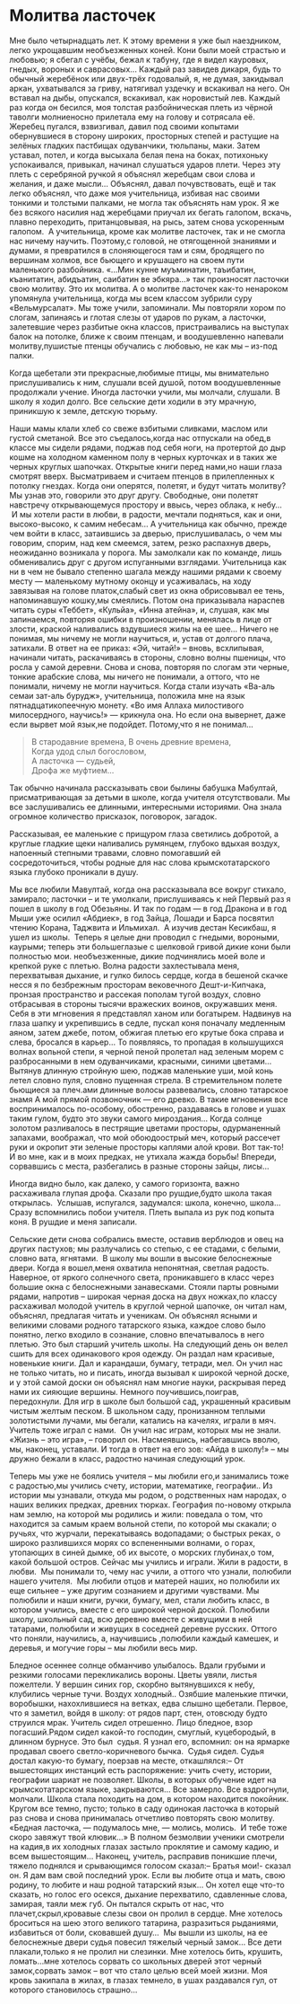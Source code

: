 # Молитва ласточек

Мне было четырнадцать лет.
К этому времени я уже был наездником, легко укрощавшим необъезженных коней.
Кони были моей страстью и любовью; я сбегал с учёбы, бежал к табуну, где я видел кауровых, гнедых, вороных и саврасовых...
Каждый раз завидев дикаря, будь то обычный жеребёнок или двух-трёх годовалый, я, не думая, закидывал аркан, ухватывался за гриву, натягивал уздечку и вскакивал на него.
Он вставал на дыбы, опускался, вскакивал, как норовистый лев.
Каждый раз когда он бесился, моя толстая разбойническая плеть из чёрной таволги молниеносно прилетала ему на голову и сотрясала её.
Жеребец пугался, взвизгивал, давил под своими копытами обернувшиеся в сторону широких, просторных степей и растущие на зелёных гладких пастбищах одуванчики, тюльпаны, маки.
Затем уставал, потел, и когда высыхала белая пена на боках, потихоньку успокаивался, привыкал, начинал слушаться ударов плети.
Через эту плеть с серебряной ручкой я объяснял жеребцам свои слова и желания, и даже мысли...
Объяснял, давал почувствовать, ещё и так легко объяснял, что даже моя учительница, избивая нас своими тонкими и толстыми палками, не могла так объяснять нам урок.
Я же без всякого насилия над жеребцами приучал их бегать галопом, вскачь, плавно переходить, пританцовывая, на рысь, затем снова ускоренным галопом. 
А учительница, кроме как молитве ласточек, так и не смогла нас ничему научить.
Поэтому,с головой, не отягощенной знаниями и думами, я превратился в слоняющегося там и сям, бродящего по вершинам холмов, все бьющего и крушащего на своем пути маленького разбойника.
«...Мин кунне муъминатин, таъибатин, къанитатин, абидъатин, саибатин ве эбкяра...» так произносят ласточки свою молитву.
Это их молитва.
А о молитве ласточек как-то ненароком упомянула учительница, когда мы всем классом зубрили суру «Вельмурсалат».
Мы тоже учили, запоминали.
Мы повторяли хором по слогам, запинаясь и глотая слезы от ударов по рукам, а ласточки, залетевшие через разбитые окна классов, пристраивались на выступах балок на потолке, ближе к своим птенцам, и воодушевленно напевали молитву,пушистые птенцы обучались с любовью, не как мы – из-под палки.

Когда щебетали эти прекрасные,любимые птицы, мы внимательно прислушивались к ним, слушали всей душой, потом воодушевленные продолжали учение.
Иногда ласточки учили, мы молчали, слушали.
В школу я ходил долго.
Все сельские дети ходили в эту мрачную, приникшую к земле, детскую тюрьму.

Наши мамы клали хлеб со свеже взбитыми сливками, маслом или густой сметаной.
Все это съедалось,когда нас отпускали на обед,в классе мы сидели рядами, поджав под себя ноги, на протертой до дыр кошме на холодном каменном полу в черных курточках и в таких же черных круглых шапочках.
Открытые книги перед нами,но наши глаза смотрят вверх.
Высматриваем и считаем птенцов в прилепленных к потолку гнездах.
Когда они оперятся, полетят, и будут читать молитву?
Мы узнав это, говорили это друг другу.
Свободные, они полетят навстречу открывающемуся простору и ввысь, через облака, к небу…
 И мы хотели расти в любви, в радости, мечтали подняться, как и они, высоко-высоко, к самим небесам…
А учительница как обычно, прежде чем войти в класс, затаившись за дверью, прислушивалась, о чем мы говорим, спорим, над кем смеемся, затем, резко распахнув дверь, неожиданно возникала у порога.
Мы замолкали как по команде, лишь обменивались друг с другом испуганными взглядами.
Учительница как ни в чем не бывало степенно шагала между нашими рядами к своему месту — маленькому мутному оконцу и усаживалась, на ходу завязывая на голове платок,слабый свет из окна обрисовывал ее тень, напоминавшую кошку,мы смеялись.
Потом она приказывала нараспев читать суры «Теббет», «Кульйа», «Инна атейна», и, слушая, как мы запинаемся, повторяя ошибки в произношении, менялась в лице от злости, краской наливались вздувшиеся жилы на ее шее...
Ничего не понимая, мы ничему не могли научиться, и, устав от долгого плача, затихали.
В ответ на ее приказ: «Эй, читай!» – вновь, всхлипывая, начинали читать, раскачиваясь в стороны, словно волны пшеницы, что росла у самой деревни.
Снова и снова, повторяя по слогам эти черные, тонкие арабские слова, мы ничего не понимали, а оттого, что не понимали, ничему не могли научиться.
Когда стали изучать «Ва-аль семаи зат-аль бурудж», учительница, положила мне на язык пятнадцатикопеечную монету.
«Во имя Аллаха милостивого милосердного, научись!» — крикнула она.
Но если она вывернет, даже если вырвет мой язык,не подойдет.
Потому,что я не понимал...

> В стародавние времена,
В очень древние времена,  
Когда удод слыл богословом,  
А ласточка — судьей,  
Дрофа же муфтием…


Так обычно начинала рассказывать свои былины бабушка Мабултай, присматривающая за детьми в школе, когда учителя отсутствовали.
Мы все заслушивались ее длинными, интересными историями.
Она знала огромное количество присказок, поговорок, загадок.

Рассказывая, ее маленькие с прищуром глаза светились добротой, а круглые гладкие щеки наливались румянцем, глубоко вдыхая воздух, напоенный степными травами, словно помогавший ей сосредоточиться, чтобы родные для нас слова крымскотатарского языка глубоко проникали в душу.

Мы все любили Мавултай, когда она рассказывала все вокруг стихало, замирало; ласточки – и те умолкали, прислушиваясь к ней
Первый раз я пошел в школу в год Обезьяны.
И так по годам — в год Дракона и в год Мыши уже осилил «Абдиек», в год Зайца, Лошади и Барса посвятил чтению Корана, Таджвита и Ильмихал. 
А изучив дестан Кесикбаш, я ушел из школы.
 Теперь я целые дни проводил с гнедыми, вороными, каурыми; теперь эти большеглазые с шелковой гривой дикие кони были полностью мои. необъезженные, дикие подчинялись моей воле и крепкой руке с плетью.
Волна радости захлестывала меня, перехватывая дыхание, и гулко билось сердце, когда в бешеной скачке несся я по безбрежным просторам вековечного Дешт-и-Кипчака, пронзая пространство и рассекая пополам тугой воздух, словно отбрасывая в стороны тысячи вражеских воинов, окружавших меня. 
Себя в эти мгновения я представлял ханом или богатырем.
Надвинув на глаза шапку и укрепившись в седле, пускал коня поначалу медленным аяном, затем джебе, потом, обжигая плетью его крутые бока справа и слева, бросался в карьер…
То появляясь, то пропадая в колышущихся волнах вольной степи, я черной пеной пролетал над зеленым морем с разбросанными в нем одуванчиками, красными, синими цветами…
Вытянув длинную стройную шею, поджав маленькие уши, мой конь летел словно пуля, словно пущенная стрела.
В стремительном полете бьющиеся за плеч.ами длинные волосы развевались, словно татарское знамя
А мой прямой позвоночник — его древко.
В такие мгновения все воспринималось по-особому, обостренно, раздаваясь в голове и ушах таким гулом, будто это звуки самого мироздания…
Когда солнце золотом разливалось в пестрящие цветами просторы, одурманенный запахами, воображал, что мой обоюдоострый меч, который рассечет руки и окропит эти зеленые просторы каплями алой крови.
Вот так-то!
И во мне, как и в моих предках, не утихала жажда борьбы!
Впереди, сорвавшись с места, разбегались в разные стороны зайцы, лисы...

Иногда видно было, как далеко, у самого горизонта, важно расхаживала глупая дрофа.
Сказали про рушдие,будто школа такая открылась. 
Услышав, испугался, задумался: школа, конечно, школа… 
Сразу вспомнились побои учителя.
Плеть выпала из рук под копыта коня.
В рушдие и меня записали.

Сельские дети снова собрались вместе, оставив верблюдов и овец на других пастухов; мы разлучались со степью, с ее стадами, с белыми, словно вата, ягнятами. 
В школу мы вошли в высокие белоснежные двери.
Когда я вошел,меня охватила непонятная, светлая радость.
Наверное, от яркого солнечного света, проникавшего в класс через большие окна с белоснежными занавесками.
Стояли парты ровными рядами, напротив – широкая черная доска на двух ножках,по классу расхаживал молодой учитель в круглой черной шапочке, он читал нам, объяснял, предлагая читать и ученикам.
Он объяснял ясными и великими словами родного татарского языка, каждое слово было понятно, легко входило в сознание, словно впечатывалось в него плетью.
Это был старший учитель школы.
На следующий день он велел сшить для всех одинакового кроя одежду.
Он раздал нам красивые, новенькие книги.
Дал и карандаши, бумагу, тетради, мел.
Он учил нас не только читать, но и писать, иногда вызывал к широкой черной доске, и у этой самой доски он объяснял нам многие науки, раскрывая перед нами их сияющие вершины.
Немного поучившись,поиграв, передохнули.
Для игр в школе был большой сад, украшенный красивым чистым желтым песком.
В школьном саду, пронизанном теплыми золотистыми лучами, мы бегали, катались на качелях, играли в мяч.
Учитель тоже играл с нами. 
Он учил нас играм, которых мы не знали.
«Жизнь – это игра», – говорил он.
Насмеявшись, набегавшись вволю, мы, наконец, уставали.
И тогда в ответ на его зов: «Айда в школу!» – мы дружно бежали в класс, радостно начиная следующий урок.

Теперь мы уже не боялись учителя – мы любили его,и занимались тоже с радостью,мы учились счету, истории, математике, географии..
Из истории мы узнавали, откуда мы родом, о родственных нам народах, о наших великих предках, древних тюрках.
География по-новому открыла нам землю, на которой мы родились и жили: поведала о том, что находится за самым краем вольной степи, по которой мы скакали; о ручьях, что журчали, перекатываясь водопадами; о быстрых реках, о широко разлившихся морях со вспененными волнами, о горах, утопающих в синей дымке, об их высоте, о морских глубинах,о том, какой большой остров.
Сейчас мы учились и играли.
Жили в радости, в любви. 
Мы понимали то, чему нас учили, а оттого что узнали, полюбили нашего учителя. 
Мы любили отцов и матерей наших, но полюбили их еще сильнее – уже другим сознанием и другими чувствами.
Мы полюбили и наши книги, ручки, бумагу, мел, стали любить класс, в котором учились, вместе с его широкой черной доской.
Полюбили школу, школьный сад, всю деревню вместе с живущими в ней татарами, полюбили и живущих в соседней деревне русских.
Оттого что поняли, научились, а, научившись ,полюбили каждый камешек, и деревья, и могучие горы – мы любили весь мир.

Бледное осеннее солнце обманчиво улыбалось.
Вдали грубыми и резкими голосами перекликались вороны.
Цветы увяли, листья пожелтели.
У вершин синих гор, скорбно вытянувшихся к небу, клубились черные тучи.
Воздух холодный..
Озябшие маленькие птички, воробышки, нахохлившиеся на ветках, едва слышно щебетали.
Первое, что я заметил, войдя в школу: от рядов парт, стен, отовсюду будто струился мрак.
Учитель сидел отрешенно.
Лицо бледное, взор погасший.Рядом сидел какой-то господин, смуглый, куцебородый, в длинном бурнусе.
Это был  судья.
Я узнал его, вспомнил: он на ярмарке продавал своего светло-коричневого бычка. 
Судья сидел.
Судья достал какую-то бумагу, поерзав на месте, откашлялся:– От вышестоящих инстанций есть распоряжение: учить счету, истории, географии шариат не позволяет.
Школы, в которых обучение идет на крымскотатарском языке, закрываются…
Все замерло.
Все вздрогнули, молчали.
Школа стала походить на дом, в котором находится покойник. 
Кругом все темно, пусто; только в саду одинокая ласточка в который раз снова и снова принималась отчетливо повторять свою молитву.
«Бедная ласточка, — подумалось мне, — молись, молись.
 И тебе тоже скоро завяжут твой клювик…» В полном безмолвии ученики смотрели на кадия,в их холодных глазах застыло проклятие и самому кадию, и всем вышестоящим…
Наконец, учитель, расправив поникшие плечи, тяжело поднялся и срывающимся голосом сказал:– Братья мои!- сказал он.
Я дам вам свой последний урок.
Если вы любите отца и мать, свою родину, то любите и наш родной татарский язык…
Он хотел еще что-то сказать, но голос его осекся, дыхание перехватило, сдавленные слова, замирая, таяли меж губ.
Он пытался скрыть от нас, что плачет,скрыл,кровавые слезы свои он пролил в сердце.
Мне хотелось броситься на шею этого великого татарина, разразиться рыданиями, избавиться от боли, сковавшей душу… 
Мы вышли из школы, на ее белоснежные двери судья повесил тяжелый черный замок…
Все дети плакали,только я не пролил ни слезинки.
Мне хотелось бить, крушить, ломать…мне хотелось сорвать со школьных дверей этот черный замок,сорвать замок – вот что стало целью всей моей жизни.
Моя кровь закипала в жилах, в глазах темнело, в ушах раздавался гул, от которого становилось страшно… 
